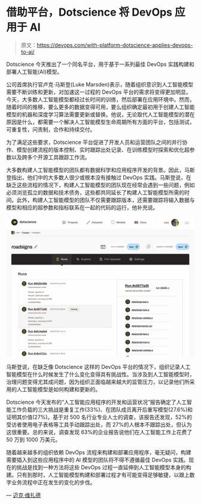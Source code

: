 # 借助平台，Dotscience 将 DevOps 应用于 AI

> 原文：<https://devops.com/with-platform-dotscience-applies-devops-to-ai/>

Dotscience 今天推出了一个同名平台，用于基于一系列最佳 DevOps 实践构建和部署人工智能(AI)模型。

公司首席执行官卢克·马斯登(Luke Marsden)表示，随着组织意识到人工智能模型需要不断训练和更新，对加速这一过程的 DevOps 平台的需求将变得更加明显。今天，大多数人工智能模型都经过长时间的训练，然后部署在应用环境中。然而，随着时间的推移，要么更多的数据变得可用，要么组织确定最初用于创建人工智能模型的机器和深度学习算法需要更新或替换。他说，无论取代人工智能模型的潜在原因是什么，都需要一个解决人工智能模型生命周期所有方面的平台，包括测试，可重复性，问责制，合作和持续交付。

为了满足这些要求，Dotscience 平台促进了开发人员和运营团队之间的并行协作、模型创建流程的版本控制、实时跟踪出处记录、在训练模型时探索和优化超参数以及跨多个开源工具跟踪工作流。

大多数构建人工智能模型的团队都有数据科学和应用程序开发的背景。因此，马斯登指出，他们中的大多数人很少或根本没有接触过 DevOps 实践。马斯登说，在缺乏这些流程的情况下，构建人工智能模型的团队现在经常会遇到一些问题，例如必须浏览孤立的数据和技术债务，这些都共同延长了构建人工智能模型所需的时间。此外，构建人工智能模型的团队不仅需要跟踪版本，还需要跟踪将输入数据与模型和相应的超参数和指标联系在一起的代码的运行，他补充说。

![Dotscience DevOps AI platform](img/3469c3e6c7f47d2a5848881da301f91b.png)

马斯登说，在缺乏像 Dotscience 这样的 DevOps 平台的情况下，组织记录人工智能模型在什么时候发生了什么变化变得具有挑战性。当涉及到人工智能模型时，治理问题变得尤其成问题，因为组织正面临越来越大的监管压力，以记录他们所采用的人工智能模型是如何构建和更新的。

Dotscience 今天发布的“人工智能应用程序的开发和运营状况”报告确定了人工智能工作负载的三大挑战是重复工作(33%)、在团队成员离开后重写模型(27.6%)和证明其价值(27%)。基于对 500 名行业专业人士的调查，该报告还发现，52%的受访者使用电子表格等工具手动跟踪出处，而 27%的人根本不跟踪出处，但认为这很重要。总的来说，调查发现 63%的企业报告说他们在人工智能工作上花费了 50 万到 1000 万美元。

随着越来越多的组织依赖 DevOps 流程来构建和部署应用程序，毫无疑问，构建需要插入到这些应用程序中的 AI 模型的团队将不得不遵循最佳 DevOps 实践。现在的挑战是找到一种方法将这些 DevOps 过程一直延伸到人工智能模型本身的构建。只有到那时，人工智能模型构建和部署过程才有可能变得足够敏捷，以跟上数字业务流程中正在发生的变化的步伐。

— [迈克·维扎德](https://devops.com/author/mike-vizard/)